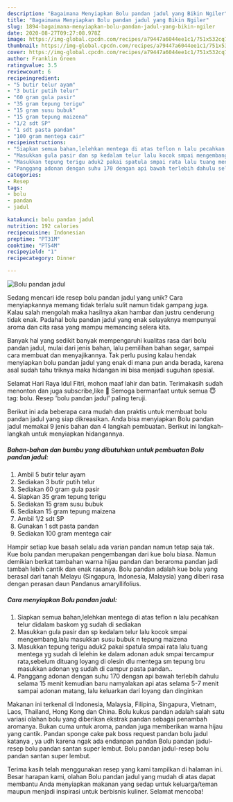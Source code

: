 ```yaml
---
description: "Bagaimana Menyiapkan Bolu pandan jadul yang Bikin Ngiler"
title: "Bagaimana Menyiapkan Bolu pandan jadul yang Bikin Ngiler"
slug: 1894-bagaimana-menyiapkan-bolu-pandan-jadul-yang-bikin-ngiler
date: 2020-08-27T09:27:08.978Z
image: https://img-global.cpcdn.com/recipes/a79447a6044ee1c1/751x532cq70/bolu-pandan-jadul-foto-resep-utama.jpg
thumbnail: https://img-global.cpcdn.com/recipes/a79447a6044ee1c1/751x532cq70/bolu-pandan-jadul-foto-resep-utama.jpg
cover: https://img-global.cpcdn.com/recipes/a79447a6044ee1c1/751x532cq70/bolu-pandan-jadul-foto-resep-utama.jpg
author: Franklin Green
ratingvalue: 3.5
reviewcount: 6
recipeingredient:
- "5 butir telur ayam"
- "3 butir putih telur"
- "60 gram gula pasir"
- "35 gram tepung terigu"
- "15 gram susu bubuk"
- "15 gram tepung maizena"
- "1/2 sdt SP"
- "1 sdt pasta pandan"
- "100 gram mentega cair"
recipeinstructions:
- "Siapkan semua bahan,lelehkan mentega di atas teflon n lalu pecahkan telur didalam baskom yg sudah di sediakan"
- "Masukkan gula pasir dan sp kedalam telur lalu kocok smpai mengembang,lalu masukkan susu bubuk n tepung maizena"
- "Masukkan tepung terigu aduk2 pakai spatula smpai rata lalu tuang mentega yg sudah di lelehin ke dalam adonan aduk smpai tercampur rata,sebelum dituang loyang di olesin dlu mentega sm tepung bru masukkan adonan yg sudah di campur pasta pandan.."
- "Panggang adonan dengan suhu 170 dengan api bawah terlebih dahulu selama 15 menit kemudian baru namyalakan api atas selama 5-7 menit sampai adonan matang, lalu keluarkan dari loyang dan dinginkan"
categories:
- Resep
tags:
- bolu
- pandan
- jadul

katakunci: bolu pandan jadul 
nutrition: 192 calories
recipecuisine: Indonesian
preptime: "PT31M"
cooktime: "PT54M"
recipeyield: "1"
recipecategory: Dinner

---
```



![Bolu pandan jadul](https://img-global.cpcdn.com/recipes/a79447a6044ee1c1/751x532cq70/bolu-pandan-jadul-foto-resep-utama.jpg)

Sedang mencari ide resep bolu pandan jadul yang unik? Cara menyiapkannya memang tidak terlalu sulit namun tidak gampang juga. Kalau salah mengolah maka hasilnya akan hambar dan justru cenderung tidak enak. Padahal bolu pandan jadul yang enak selayaknya mempunyai aroma dan cita rasa yang mampu memancing selera kita.

Banyak hal yang sedikit banyak mempengaruhi kualitas rasa dari bolu pandan jadul, mulai dari jenis bahan, lalu pemilihan bahan segar, sampai cara membuat dan menyajikannya. Tak perlu pusing kalau hendak menyiapkan bolu pandan jadul yang enak di mana pun anda berada, karena asal sudah tahu triknya maka hidangan ini bisa menjadi suguhan spesial.

Selamat Hari Raya Idul Fitri, mohon maaf lahir dan batin. Terimakasih sudah menonton dan juga subscribe,like 🙏 Semoga bermanfaat untuk semua 😇 tag: bolu. Resep &#39;bolu pandan jadul&#39; paling teruji.


Berikut ini ada beberapa cara mudah dan praktis untuk membuat bolu pandan jadul yang siap dikreasikan. Anda bisa menyiapkan Bolu pandan jadul memakai 9 jenis bahan dan 4 langkah pembuatan. Berikut ini langkah-langkah untuk menyiapkan hidangannya.

<!--inarticleads1-->

##### Bahan-bahan dan bumbu yang dibutuhkan untuk pembuatan Bolu pandan jadul:

1. Ambil 5 butir telur ayam
1. Sediakan 3 butir putih telur
1. Sediakan 60 gram gula pasir
1. Siapkan 35 gram tepung terigu
1. Sediakan 15 gram susu bubuk
1. Sediakan 15 gram tepung maizena
1. Ambil 1/2 sdt SP
1. Gunakan 1 sdt pasta pandan
1. Sediakan 100 gram mentega cair


Hampir setiap kue basah selalu ada varian pandan namun tetap saja tak. Kue bolu pandan merupakan pengembangan dari kue bolu biasa. Namun demikian berkat tambahan warna hijau pandan dan beraroma pandan jadi tambah lebih cantik dan enak rasanya. Bolu pandan adalah kue bolu yang berasal dari tanah Melayu (Singapura, Indonesia, Malaysia) yang diberi rasa dengan perasan daun Pandanus amaryllifolius. 

<!--inarticleads2-->

##### Cara menyiapkan Bolu pandan jadul:

1. Siapkan semua bahan,lelehkan mentega di atas teflon n lalu pecahkan telur didalam baskom yg sudah di sediakan
1. Masukkan gula pasir dan sp kedalam telur lalu kocok smpai mengembang,lalu masukkan susu bubuk n tepung maizena
1. Masukkan tepung terigu aduk2 pakai spatula smpai rata lalu tuang mentega yg sudah di lelehin ke dalam adonan aduk smpai tercampur rata,sebelum dituang loyang di olesin dlu mentega sm tepung bru masukkan adonan yg sudah di campur pasta pandan..
1. Panggang adonan dengan suhu 170 dengan api bawah terlebih dahulu selama 15 menit kemudian baru namyalakan api atas selama 5-7 menit sampai adonan matang, lalu keluarkan dari loyang dan dinginkan


Makanan ini terkenal di Indonesia, Malaysia, Filipina, Singapura, Vietnam, Laos, Thailand, Hong Kong dan China. Bolu kukus pandan adalah salah satu variasi olahan bolu yang diberikan ekstrak pandan sebagai penambah aromanya. Bukan cuma untuk aroma, pandan juga memberikan warna hijau yang cantik. Pandan sponge cake pak boss request pandan bolu jadul katanya , ya udh karena ngak ada endanpan pandan Bolu pandan jadul-resep bolu pandan santan super lembut. Bolu pandan jadul-resep bolu pandan santan super lembut. 

Terima kasih telah menggunakan resep yang kami tampilkan di halaman ini. Besar harapan kami, olahan Bolu pandan jadul yang mudah di atas dapat membantu Anda menyiapkan makanan yang sedap untuk keluarga/teman maupun menjadi inspirasi untuk berbisnis kuliner. Selamat mencoba!
